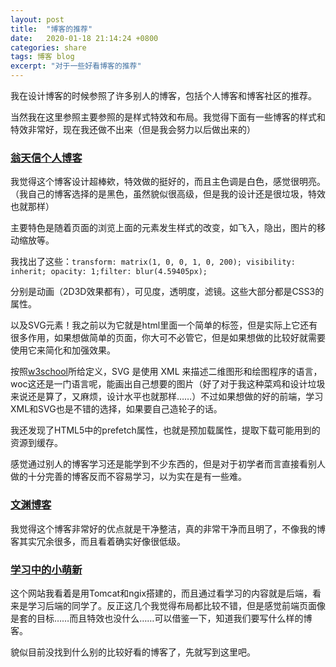 ```yaml
---
layout: post
title:  "博客的推荐"
date:   2020-01-18 21:14:24 +0800
categories: share
tags: 博客 blog
excerpt: "对于一些好看博客的推荐"
---
```


我在设计博客的时候参照了许多别人的博客，包括个人博客和博客社区的推荐。

当然我在这里参照主要参照的是样式特效和布局。我觉得下面有一些博客的样式和特效非常好，现在我还做不出来（但是我会努力以后做出来的）

### [翁天信个人博客](https://www.dandyweng.com/)

我觉得这个博客设计超棒欸，特效做的挺好的，而且主色调是白色，感觉很明亮。（我自己的博客选择的是黑色，虽然貌似很高级，但是我的设计还是很垃圾，特效也就那样）

主要特色是随着页面的浏览上面的元素发生样式的改变，如飞入，隐出，图片的移动缩放等。

我找出了这些：`transform: matrix(1, 0, 0, 1, 0, 200); visibility: inherit; opacity: 1;filter: blur(4.59405px);`

分别是动画（2D3D效果都有），可见度，透明度，滤镜。这些大部分都是CSS3的属性。

以及SVG元素！我之前以为它就是html里面一个简单的标签，但是实际上它还有很多作用，如果想做简单的页面，你大可不必管它，但是如果想做的比较好就需要使用它来简化和加强效果。

按照[w3school](https://www.w3school.com.cn/svg/index.asp)所给定义，SVG 是使用 XML 来描述二维图形和绘图程序的语言，woc这还是一门语言呢，能画出自己想要的图片（好了对于我这种菜鸡和设计垃圾来说还是算了，又麻烦，设计水平也就那样……）不过如果想做的好的前端，学习XML和SVG也是不错的选择，如果要自己造轮子的话。

我还发现了HTML5中的prefetch属性，也就是预加载属性，提取下载可能用到的资源到缓存。

感觉通过别人的博客学习还是能学到不少东西的，但是对于初学者而言直接看别人做的十分完善的博客反而不容易学习，以为实在是有一些难。

### [文渊博客](https://www.wenyuanblog.com/page/2/)

我觉得这个博客非常好的优点就是干净整洁，真的非常干净而且明了，不像我的博客其实冗余很多，而且看着确实好像很低级。

### [学习中的小萌新](https://www.huangxin.work/)

这个网站我看着是用Tomcat和ngix搭建的，而且通过看学习的内容就是后端，看来是学习后端的同学了。反正这几个我觉得布局都比较不错，但是感觉前端页面像是套的目标……而且特效也没什么……可以借鉴一下，知道我们要写什么样的博客。

貌似目前没找到什么别的比较好看的博客了，先就写到这里吧。
